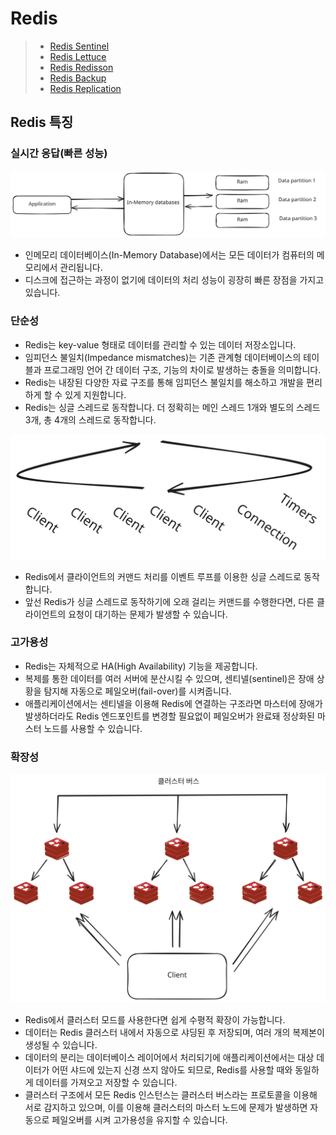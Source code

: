 # Redis

> * [Redis Sentinel](https://github.com/tlarbals824/TIL/tree/main/Database/Redis/RedisSentinel.md)
> * [Redis Lettuce](https://github.com/tlarbals824/TIL/tree/main/Database/Redis/RedisLettuce.md)
> * [Redis Redisson](https://github.com/tlarbals824/TIL/tree/main/Database/Redis/RedisRedisson.md)
> * [Redis Backup](https://github.com/tlarbals824/TIL/tree/main/Database/Redis/RedisBackup.md)
> * [Redis Replication](https://github.com/tlarbals824/TIL/tree/main/Database/Redis/RedisReplica.md)


## Redis 특징

### 실시간 응답(빠른 성능)


<img src="img/inmemorydb.svg" width="600">

* 인메모리 데이터베이스(In-Memory Database)에서는 모든 데이터가 컴퓨터의 메모리에서 관리됩니다.
* 디스크에 접근하는 과정이 없기에 데이터의 처리 성능이 굉장히 빠른 장점을 가지고 있습니다.

### 단순성

* Redis는 key-value 형태로 데이터를 관리할 수 있는 데이터 저장소입니다.
* 임피던스 불일치(Impedance mismatches)는 기존 관계형 데이터베이스의 테이블과 프로그래밍 언어 간 데이터 구조, 기능의 차이로 발생하는 충돌을 의미합니다.
* Redis는 내장된 다양한 자료 구조를 통해 임피던스 불일치를 해소하고 개발을 편리하게 할 수 있게 지원합니다.
* Redis는 싱글 스레드로 동작합니다. 더 정확히는 메인 스레드 1개와 별도의 스레드 3개, 총 4개의 스레드로 동작합니다.

<img src="img/redissinglethread.svg" width="600">

* Redis에서 클라이언트의 커맨드 처리를 이벤트 루프를 이용한 싱글 스레드로 동작합니다.
* 앞선 Redis가 싱글 스레드로 동작하기에 오래 걸리는 커맨드를 수행한다면, 다른 클라이언트의 요청이 대기하는 문제가 발생할 수 있습니다.

### 고가용성

* Redis는 자체적으로 HA(High Availability) 기능을 제공합니다.
* 복제를 통한 데이터를 여러 서버에 분산시킬 수 있으며, 센티넬(sentinel)은 장애 상황을 탐지해 자동으로 페일오버(fail-over)를 시켜줍니다.
* 애플리케이션에서는 센티넬을 이용해 Redis에 연결하는 구조라면 마스터에 장애가 발생하더라도 Redis 엔드포인트를 변경할 필요없이 페일오버가 완료돼 정상화된 마스터 노드를 사용할 수 있습니다.

### 확장성

<img src="img/rediscluster.svg" width="600">

* Redis에서 클러스터 모드를 사용한다면 쉽게 수평적 확장이 가능합니다.
* 데이터는 Redis 클러스터 내에서 자동으로 샤딩된 후 저장되며, 여러 개의 복제본이 생성될 수 있습니다.
* 데이터의 분리는 데이터베이스 레이어에서 처리되기에 애플리케이션에서는 대상 데이터가 어떤 샤드에 있는지 신경 쓰지 않아도 되므로, Redis를 사용할 때와 동일하게 데이터를 가져오고 저장할 수 있습니다.
* 클러스터 구조에서 모든 Redis 인스턴스는 클러스터 버스라는 프로토콜을 이용해 서로 감지하고 있으며,
이를 이용해 클러스터의 마스터 노드에 문제가 발생하면 자동으로 페일오버를 시켜 고가용성을 유지할 수 있습니다.